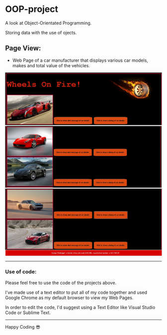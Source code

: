 # OOP-project
<p>A look at Object-Orientated Programming.</p>

<p>Storing data with the use of ojects.</p>

## Page View:
* Web Page of a car manufacturer that displays various car models, makes and total value of the vehicles.
<img src="/images/pageView1.JPG" alt="Page view">
<img src="/images/pageView2.JPG" alt="Page view">
<img src="/images/pageView3.JPG" alt="Page view">
<hr/>

### Use of code:
<p>Please feel free to use the code of the projects above.</p>
<p>I've made use of a text editor to put all of my code together and used Google Chrome as my default browser to view my Web Pages.</p>
<p>In order to edit the code, I'd suggest using a Text Editor like Visual Studio Code or Sublime Text.</p>
<hr/>

<span>Happy Coding :sunglasses:</span>
